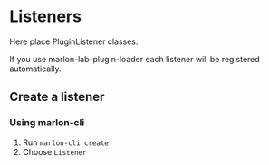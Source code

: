 # Listeners

Here place PluginListener classes.

If you use marlon-lab-plugin-loader each listener will be registered automatically.

## Create a listener

### Using marlon-cli

1. Run `marlon-cli create`
2. Choose `Listener`
